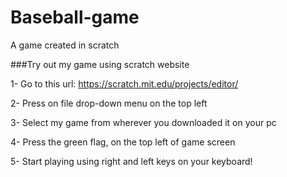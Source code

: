 # Baseball-game
A game created in scratch

###Try out my game using scratch website

1- Go to this url: https://scratch.mit.edu/projects/editor/

2- Press on file drop-down menu on the top left

3- Select my game from wherever you downloaded it on your pc

4- Press the green flag, on the top left of game screen

5- Start playing using right and left keys on your keyboard!
